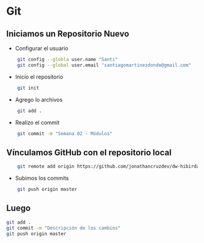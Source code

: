 # Git

## Iniciamos un Repositorio Nuevo
- Configurar el usuario
``` bash
    git config --globla user.name "Santi"
    git config --global user.email "santiagomartinezdonde@gmail.com"
``` 



- Inicio el repositorio
``` bash
    git init
```

- Agrego lo archivos
``` bash
    git add .
``` 

- Realizo el commit
``` bash
    git commit -m "Semana 02 - Módulos"
``` 

## Vínculamos GitHub con el repositorio local
``` bash
    git remote add origin https://github.com/jonathancruzdev/dw-hibirdas-0125.git
``` 

- Subimos los commits
``` bash
    git push origin master
``` 

## Luego
``` bash
git add .
git commit -m "Descripción de los cambios"
git push origin master
``` 